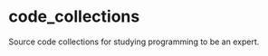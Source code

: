 code_collections
================

Source code collections for studying programming to be an expert.